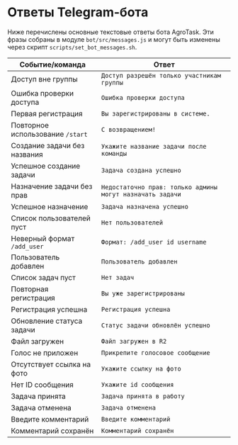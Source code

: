 <!-- Назначение файла: список сообщений, которые бот отправляет в ответ на команды. -->
# Ответы Telegram-бота

Ниже перечислены основные текстовые ответы бота AgroTask. Эти фразы собраны в модуле `bot/src/messages.js` и могут быть изменены через скрипт `scripts/set_bot_messages.sh`.

| Событие/команда | Ответ |
|-----------------|-------|
| Доступ вне группы | `Доступ разрешён только участникам группы` |
| Ошибка проверки доступа | `Ошибка проверки доступа` |
| Первая регистрация | `Вы зарегистрированы в системе.` |
| Повторное использование `/start` | `С возвращением!` |
| Создание задачи без названия | `Укажите название задачи после команды` |
| Успешное создание задачи | `Задача создана успешно` |
| Назначение задачи без прав | `Недостаточно прав: только админы могут назначать задачи` |
| Успешное назначение | `Задача назначена успешно` |
| Список пользователей пуст | `Нет пользователей` |
| Неверный формат `/add_user` | `Формат: /add_user id username` |
| Пользователь добавлен | `Пользователь добавлен` |
| Список задач пуст | `Нет задач` |
| Повторная регистрация | `Вы уже зарегистрированы` |
| Регистрация успешна | `Регистрация успешна` |
| Обновление статуса задачи | `Статус задачи обновлён успешно` |
| Файл загружен | `Файл загружен в R2` |
| Голос не приложен | `Прикрепите голосовое сообщение` |
| Отсутствует ссылка на фото | `Укажите ссылку на фото` |
| Нет ID сообщения | `Укажите id сообщения` |
| Задача принята | `Задача принята в работу` |
| Задача отменена | `Задача отменена` |
| Введите комментарий | `Введите комментарий` |
| Комментарий сохранён | `Комментарий сохранён` |
